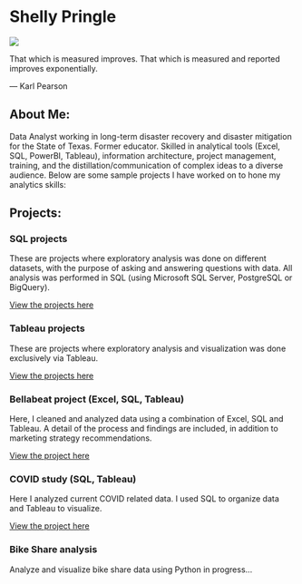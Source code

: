 # Shelly Pringle
![](https://media.giphy.com/media/doXBzUFJRxpaUbuaqz/giphy.gif)

That which is measured improves. That which is measured and reported improves exponentially.

— Karl Pearson

## About Me:
Data Analyst working in long-term disaster recovery and disaster mitigation for the State of Texas. Former educator.
Skilled in analytical tools (Excel, SQL, PowerBI, Tableau), information architecture, project management, training, and the distillation/communication of complex ideas to a diverse audience. Below are some sample projects I have worked on to hone my analytics skills:

## Projects:
### SQL projects
These are projects where exploratory analysis was done on different datasets, with the purpose of asking and answering questions with data.
All analysis was performed in SQL (using Microsoft SQL Server, PostgreSQL or BigQuery).

[View the projects here](https://github.com/shellypringle/SQL-projects/tree/main)

### Tableau projects
These are projects where exploratory analysis and visualization was done exclusively via Tableau. 

[View the projects here](https://github.com/shellypringle/Tableau-projects)

### Bellabeat project (Excel, SQL, Tableau)
Here, I cleaned and analyzed data using a combination of Excel, SQL and Tableau.
A detail of the process and findings are included, in addition to marketing strategy recommendations.

[View the project here](https://github.com/shellypringle/Bellabeat-Project)

### COVID study (SQL, Tableau)
Here I analyzed current COVID related data.
I used SQL to organize data and Tableau to visualize.

[View the project here](https://github.com/shellypringle/COVID-study) 


### Bike Share analysis
Analyze and visualize bike share data using Python
in progress...
